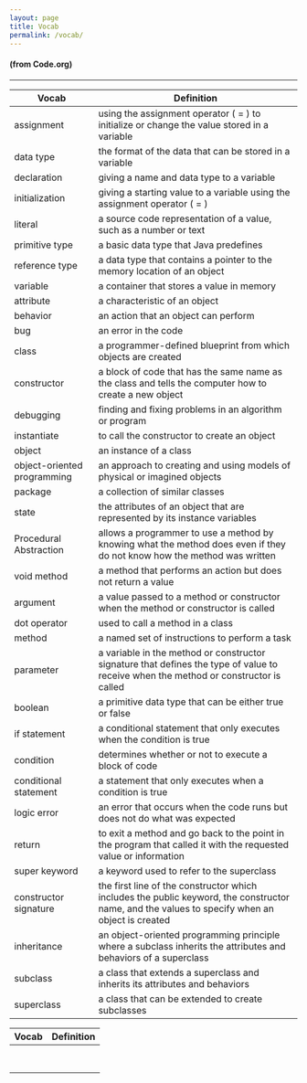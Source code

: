 ```yaml
---
layout: page
title: Vocab
permalink: /vocab/
---
```


#### (from Code.org)

---   


| Vocab | Definition |
|-|-|
| assignment | using the assignment operator ( = ) to initialize or change the value stored in a variable |
| data type | the format of the data that can be stored in a variable |
| declaration | giving a name and data type to a variable |
| initialization | giving a starting value to a variable using the assignment operator ( = ) |
| literal | a source code representation of a value, such as a number or text |
| primitive type | a basic data type that Java predefines |
| reference type | a data type that contains a pointer to the memory location of an object |
| variable | a container that stores a value in memory |
| attribute | a characteristic of an object |
| behavior | an action that an object can perform |
|  bug |  an error in the code |
| class  |  a programmer-defined blueprint from which objects are created |
|  constructor |  a block of code that has the same name as the class and tells the computer how to create a new object |
| debugging | finding and fixing problems in an algorithm or program |
| instantiate |  to call the constructor to create an object |
| object | an instance of a class |
| object-oriented programming |  an approach to creating and using models of physical or imagined objects |
| package | a collection of similar classes |
| state | the attributes of an object that are represented by its instance variables |
| Procedural Abstraction | allows a programmer to use a method by knowing what the method does even if they do not know how the method was written |
| void method | a method that performs an action but does not return a value |
| argument |  a value passed to a method or constructor when the method or constructor is called |
| dot operator |  used to call a method in a class |
| method | a named set of instructions to perform a task |
|  parameter | a variable in the method or constructor signature that defines the type of value to receive when the method or constructor is called |
| boolean | a primitive data type that can be either true or false |
| if statement  |  a conditional statement that only executes when the condition is true |
| condition |  determines whether or not to execute a block of code |
| conditional statement | a statement that only executes when a condition is true |
| logic error | an error that occurs when the code runs but does not do what was expected |
| return |  to exit a method and go back to the point in the program that called it with the requested value or information |
| super keyword | a keyword used to refer to the superclass |
| constructor signature | the first line of the constructor which includes the public keyword, the constructor name, and the values to specify when an object is created |
| inheritance | an object-oriented programming principle where a subclass inherits the attributes and behaviors of a superclass |
| subclass | a class that extends a superclass and inherits its attributes and behaviors |
| superclass | a class that can be extended to create subclasses |


| Vocab | Definition |
|-|-|
|  |  |
|  |  |
|  |  |
|  |  |
|  |  |
|  |  |
|  |  |
|  |  |
